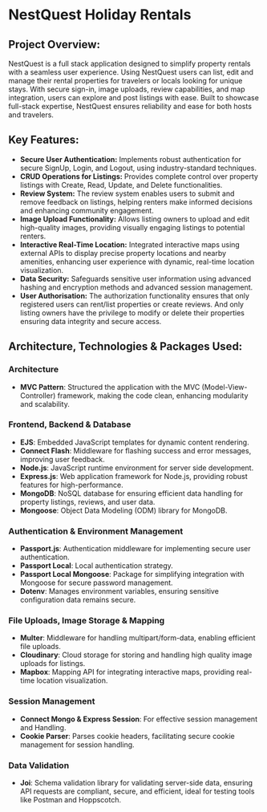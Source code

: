 # NestQuest Holiday Rentals

## Project Overview:

NestQuest is a full stack application designed to simplify property rentals with a seamless user experience. Using NestQuest users can list, edit and manage their rental properties for travelers or locals looking for unique stays. With secure sign-in, image uploads, review capabilities, and map integration, users can explore and post listings with ease. Built to showcase full-stack expertise, NestQuest ensures reliability and ease for both hosts and travelers.

## Key Features:

- **Secure User Authentication:** Implements robust authentication for secure SignUp, Login, and Logout, using industry-standard techniques.
- **CRUD Operations for Listings:** Provides complete control over property listings with Create, Read, Update, and Delete functionalities.
- **Review System:** The review system enables users to submit and remove feedback on listings, helping renters make informed decisions and enhancing community engagement.
- **Image Upload Functionality:** Allows listing owners to upload and edit high-quality images, providing visually engaging listings to potential renters.
- **Interactive Real-Time Location:** Integrated interactive maps using external APIs to display precise property locations and nearby amenities, enhancing user experience with dynamic, real-time location visualization.
- **Data Security:** Safeguards sensitive user information using advanced hashing and encryption methods and advanced session management.
- **User Authorisation:** The authorization functionality ensures that only registered users can rent/list properties or create reviews. And only listing owners have the privilege to modify or delete their properties ensuring data integrity and secure access.

## Architecture, Technologies & Packages Used:

### Architecture
- **MVC Pattern**: Structured the application with the MVC (Model-View-Controller) framework, making the code clean, enhancing modularity and scalability.

### Frontend, Backend & Database
- **EJS**: Embedded JavaScript templates for dynamic content rendering.
- **Connect Flash**: Middleware for flashing success and error messages, improving user feedback.
- **Node.js**: JavaScript runtime environment for server side development.
- **Express.js**: Web application framework for Node.js, providing robust features for high-performance.
- **MongoDB**: NoSQL database for ensuring efficient data handling for property listings, reviews, and user data.
- **Mongoose**: Object Data Modeling (ODM) library for MongoDB.

### Authentication & Environment Management
- **Passport.js**: Authentication middleware for implementing secure user authentication.
- **Passport Local**: Local authentication strategy.
- **Passport Local Mongoose**: Package for simplifying integration with Mongoose for secure password management.
- **Dotenv**: Manages environment variables, ensuring sensitive configuration data remains secure.

### File Uploads, Image Storage & Mapping
- **Multer**: Middleware for handling multipart/form-data, enabling efficient file uploads.
- **Cloudinary**: Cloud storage for storing and handling high quality image uploads for listings.
- **Mapbox**: Mapping API for integrating interactive maps, providing real-time location visualization.

### Session Management
- **Connect Mongo & Express Session**: For effective session management and Handling.
- **Cookie Parser**: Parses cookie headers, facilitating secure cookie management for session handling.

### Data Validation
- **Joi**: Schema validation library for validating server-side data, ensuring API requests are compliant, secure, and efficient, ideal for testing tools like Postman and Hoppscotch.
